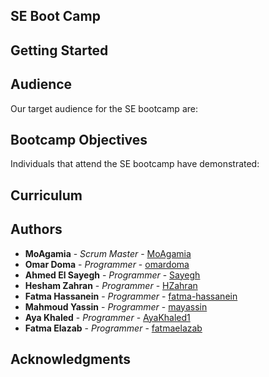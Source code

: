 ## SE Boot Camp

## Getting Started

## Audience
Our target audience for the SE bootcamp are:

## Bootcamp Objectives
Individuals that attend the SE bootcamp have demonstrated:

## Curriculum

## Authors

* **MoAgamia** - *Scrum Master* - [MoAgamia](https://github.com/MoAgamia)
* **Omar Doma** - *Programmer* - [omardoma](https://github.com/omardoma)
* **Ahmed El Sayegh** - *Programmer* - [Sayegh](https://github.com/Sayegh7)
* **Hesham Zahran** - *Programmer* - [HZahran](https://github.com/HZahran)
* **Fatma Hassanein** - *Programmer* - [fatma-hassanein](https://github.com/fatma-hassanein)
* **Mahmoud Yassin** - *Programmer* - [mayassin](https://github.com/mayassin)
* **Aya Khaled** - *Programmer* - [AyaKhaled1](https://github.com/AyaKhaled1)
* **Fatma Elazab** - *Programmer* - [fatmaelazab](https://github.com/fatmaelazab)


## Acknowledgments


